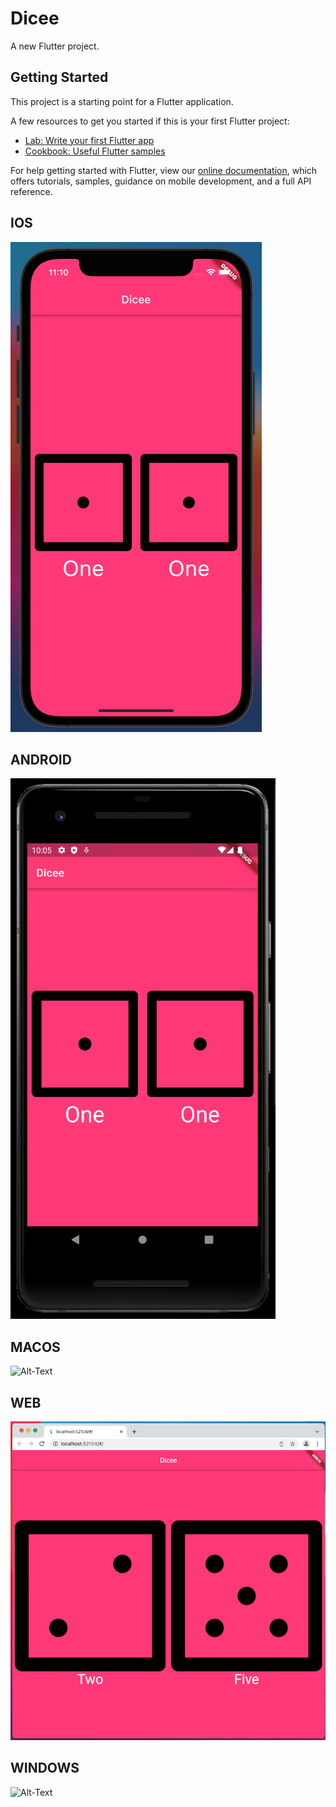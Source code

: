 # Dicee

A new Flutter project.

## Getting Started

This project is a starting point for a Flutter application.

A few resources to get you started if this is your first Flutter project:

- [Lab: Write your first Flutter app](https://flutter.dev/docs/get-started/codelab)
- [Cookbook: Useful Flutter samples](https://flutter.dev/docs/cookbook)

For help getting started with Flutter, view our
[online documentation](https://flutter.dev/docs), which offers tutorials,
samples, guidance on mobile development, and a full API reference.

## IOS

![Alt-Text](/screenshots/dicee_ios.png)

## ANDROID

![Alt-Text](/screenshots/dicee_android.png)

## MACOS

![Alt-Text](/screenshots/dicee_macos.png)

## WEB

![Alt-Text](/screenshots/dicee_web.png)

## WINDOWS

![Alt-Text](/screenshots/dicee_windows.png)
